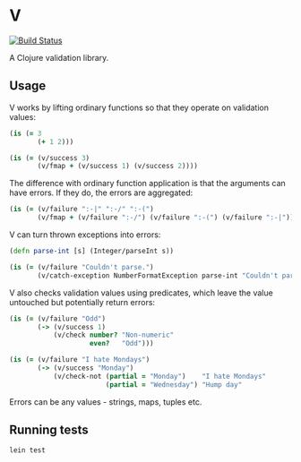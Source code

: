 # V

[![Build Status](https://travis-ci.org/ctford/V.png)](https://travis-ci.org/ctford/V)

A Clojure validation library.

## Usage

V works by lifting ordinary functions so that they operate on validation values:

```clojure
(is (= 3
       (+ 1 2)))

(is (= (v/success 3)
       (v/fmap + (v/success 1) (v/success 2))))
```

The difference with ordinary function application is that the arguments can have errors. If they do, the errors are aggregated:

```clojure
(is (= (v/failure ":-|" ":-/" ":-(")
       (v/fmap + (v/failure ":-/") (v/failure ":-(") (v/failure ":-|"))))))
```

V can turn thrown exceptions into errors:

```clojure
(defn parse-int [s] (Integer/parseInt s))

(is (= (v/failure "Couldn't parse.")
       (v/catch-exception NumberFormatException parse-int "Couldn't parse." (v/success "foo"))))
```

V also checks validation values using predicates, which leave the value untouched but potentially return errors:

```clojure
(is (= (v/failure "Odd")
       (-> (v/success 1)
           (v/check number? "Non-numeric"
                    even?   "Odd")))

(is (= (v/failure "I hate Mondays")
       (-> (v/success "Monday")
           (v/check-not (partial = "Monday")    "I hate Mondays"
                        (partial = "Wednesday") "Hump day"
```

Errors can be any values - strings, maps, tuples etc.

## Running tests

    lein test
